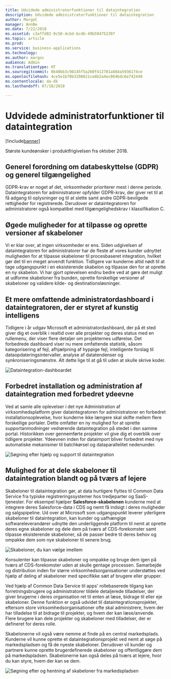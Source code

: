 ```yaml
---
title: Udvidede administratorfunktioner til dataintegration
description: Udvidede administratorfunktioner til dataintegration
author: MargoC
manager: AnnBe
ms.date: 7/22/2018
ms.assetid: c3affd82-9c58-4cbd-bcdb-49b594752397
ms.topic: article
ms.prod: 
ms.service: business-applications
ms.technology: 
ms.author: margoc
audience: Admin
ms.translationtype: HT
ms.sourcegitcommit: 0b40bb3c98145f5a260f412701a884a5936174ce
ms.openlocfilehash: 4ce5e1b70b3298621ce8b2a4ec064bdc6e742440
ms.contentlocale: da-dk
ms.lasthandoff: 07/18/2018

---
```

#  <a name="enhanced-administrator-capabilities-for-data-integration"></a>Udvidede administratorfunktioner til dataintegration


[!include[banner](../../includes/banner.md)]

Største kundeønsker i produktfrigivelsen fra oktober 2018.

   ## <a name="general-data-protection-regulation-gdpr-and-accessibility-general"></a>Generel forordning om databeskyttelse (GDPR) og generel tilgængelighed
   
   GDPR-krav er noget af det, virksomheder prioriterer mest i denne periode. Dataintegratoren for administratorer opfylder GDPR-krav, der giver ret til at få adgang til oplysninger og til at slette samt andre GDPR-bevilgede rettigheder for registrerede.
Derudover er dataintegratoren for administratorer også kompatibel med tilgængelighedskrav i klassifikation C.

   ## <a name="improving-ability-to-customize-and-version-templates"></a>Øgede muligheder for at tilpasse og oprette versioner af skabeloner 
   
   Vi er klar over, at ingen virksomheder er ens. Siden udgivelsen af dataintegratoren for administratorer har de fleste af vores kunder udnyttet muligheden for at tilpasse skabeloner til procesbaseret integration, hvilket gør det til en meget anvendt funktion. Tidligere var kunderne altid nødt til at tage udgangspunkt i en eksisterende skabelon og tilpasse den for at oprette en ny skabelon. Vi har gjort oplevelsen endnu bedre ved at gøre det muligt at udforme skabeloner fra bunden, oprette forskellige versioner af skabeloner og validere kilde- og destinationsløsninger.

   ## <a name="a-richer-data-integrator-admin-dashboard-powered-by-ai"></a>Et mere omfattende administratordashboard i dataintegratoren, der er styret af kunstig intelligens
   
   Tidligere i år udgav Microsoft et administratordashboard, der på ét sted giver dig et overblik i realtid over alle projekter og deres status med en rullemenu, der viser flere detaljer om projekternes udførelse. Det forbedrede dashboard viser nu mere omfattende statistik, såsom kategorisering af fejl, afhjælpning af hyppige fejl, intelligente forslag til dataopdateringsintervaller, analyse af datatendenser og synkroniseringsmønstre. Alt dette lige til at gå til uden at skulle skrive koder.

   ![](media/data-integration-capability-admins-1.png "Dataintegration-dashboardet") <!-- picture -->


   ## <a name="improved-data-integration-setup-and-administration-experience-with-performance-improvements"></a>Forbedret installation og administration af dataintegration med forbedret ydeevne
   
   Ved at samle alle oplevelser i det nye Administration af virksomhedsplatform giver dataintegratoren for administratorer en forbedret installationsoplevelse, hvor kunderne ikke længere skal skifte mellem flere forskellige portaler. Dette omfatter en ny mulighed for at oprette supportanmodninger vedrørende dataintegration på stedet i den samme portal. Historikken over gennemførte projekter vil give dig et overblik over tidligere projekter. Ydeevnen inden for dataimport bliver forbedret med nye automatiske mekanismer til batchkørsel og dataparallelitet nedenunder.

   ![](media/data-integration-capability-admins-2.png "Søgning efter hjælp og support til dataintegration") <!-- picture -->

<a name="templates"></a>
   ## <a name="ability-to-share-data-integration-templates-within-and-across-tenants"></a>Mulighed for at dele skabeloner til dataintegration blandt og på tværs af lejere 
   
   Skabeloner til dataintegration gør, at data hurtigere flyttes til Common Data Service fra typiske registreringssystemer hos tredjeparter og SaaS-tjenester. For eksempel hjælper **Salesforce-skabelonen** kunderne med at integrere deres Salesforce-data i CDS og nemt få indsigt i deres muligheder og salgspipeline. Ud over at Microsoft som udgangspunkt leverer yderligere skabeloner til dataintegration, kan kunder og uafhængige softwareleverandører udnytte den underliggende platform til nemt at oprette deres egne skabeloner og dele dem på tværs af CDS-forekomster samt tilpasse eksisterende skabeloner, så de passer bedre til deres behov og ompakke dem som nye skabeloner til senere brug.

   ![](media/6-1.png "Skabeloner, du kan vælge imellem") <!-- picture -->


   Konsulenter kan tilpasse skabeloner og ompakke og bruge dem igen på tværs af CDS-forekomster uden at skulle gentage processen. Samarbejde og distribution inden for større virksomhedsorganisationer understøttes ved hjælp af deling af skabeloner med specifikke sæt af brugere eller grupper.

   Ved hjælp af Common Data Service til apps' rollebaserede tilgang kan forretningsbrugere og administratorer tildele detaljerede tilladelser, der giver brugerne i deres organisation ret til enten at læse, bidrage til eller eje skabeloner. Denne funktion er også udvidet til dataintegrationsprojekter, eftersom store virksomhedsorganisationer ofte skal administrere, hvem der har tilladelse til at bidrage til projekter, og hvem der kan læse/anvende. Flere brugere kan dele projekter og skabeloner med tilladelser, der er defineret for deres rolle.

   Skabelonerne vil også være nemme at finde på en central markedsplads.
Kunderne vil kunne oprette et dataintegrationsprojekt ved nemt at søge på markedspladsen og få de nyeste skabeloner. Derudover vil kunder og partnere kunne oprette brugerdefinerede skabeloner og offentliggøre dem på markedspladsen.
Skabelonerne kan også deles på tværs at lejere, hvor du kan styre, hvem der kan se dem.

   ![](media/6-2.png "Søgning efter og hentning af skabeloner fra markedspladsen") <!-- picture -->


